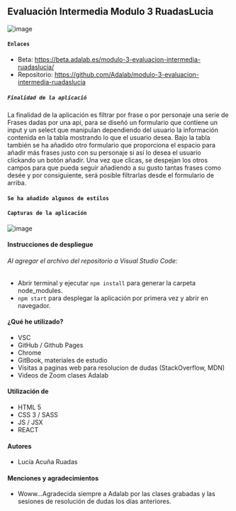 ## Evaluación Intermedia Modulo 3 RuadasLucia

![image](https://user-images.githubusercontent.com/94449849/167292763-6ba4823e-c62f-469e-9bf4-d9045cad21a9.png)


#### `Enlaces`
- Beta: https://beta.adalab.es/modulo-3-evaluacion-intermedia-ruadaslucia/
- Repositorio: https://github.com/Adalab/modulo-3-evaluacion-intermedia-ruadaslucia

##### `Finalidad de la aplicació`
La finalidad de la aplicación es filtrar por frase o por personaje una serie de Frases dadas por una api, para se diseñó un formulario que contiene un input y un select que manipulan dependiendo del usuario la información contenida en la tabla mostrando lo que el usuario desea.
Bajo la tabla también se ha añadido otro formulario que proporciona el espacio para añadir más frases justo con su personaje si así lo desea el usuario clickando un botón añadir.
Una vez que clicas, se despejan los otros campos para que pueda seguir añadiendo a su gusto tantas frases como desée y por consiguiente, será posible filtrarlas desde el formulario de arriba.

#### `Se ha añadido algunos de estilos`

#### `Capturas de la aplicación`
![image](https://user-images.githubusercontent.com/94449849/167292887-e5d76af7-7a72-4f5d-bdf2-8ae430fe592b.png)
#### Instrucciones de despliegue

###### Al agregar el archivo del repositorio a Visual Studio Code:

- Abrir terminal y ejecutar `npm install` para generar la carpeta node_modules.
- `npm start` para desplegar la aplicación por primera vez y abrir en navegador.

#### ¿Qué he utilizado?

- VSC
- GitHub / Github Pages
- Chrome
- GitBook, materiales de estudio
- Visitas a paginas web para resolucion de dudas (StackOverflow, MDN)
- Videos de Zoom clases Adalab

#### Utilización de

- HTML 5
- CSS 3 / SASS
- JS / JSX
- REACT

#### Autores

- Lucía Acuña Ruadas

#### Menciones y agradecimientos

- Woww...Agradecida siempre a Adalab por las clases grabadas y las sesiones de resolución de dudas los días anteriores.
